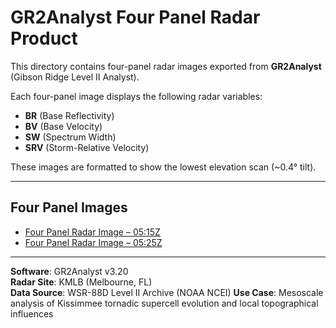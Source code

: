 # GR2Analyst Four Panel Radar Product

This directory contains four-panel radar images exported from **GR2Analyst** (Gibson Ridge Level II Analyst).

Each four-panel image displays the following radar variables:

- **BR** (Base Reflectivity)
- **BV** (Base Velocity)
- **SW** (Spectrum Width)
- **SRV** (Storm-Relative Velocity)

These images are formatted to show the lowest elevation scan (~0.4° tilt).

---

## Four Panel Images

- [Four Panel Radar Image – 05:15Z](kmlb_19980223_0515_4Panel.png)
- [Four Panel Radar Image – 05:25Z](kmlb_19980223_0525_4Panel.png)

---

**Software**: GR2Analyst v3.20  
**Radar Site**: KMLB (Melbourne, FL)  
**Data Source**: WSR-88D Level II Archive (NOAA NCEI) 
**Use Case**: Mesoscale analysis of Kissimmee tornadic supercell evolution and local topographical influences


